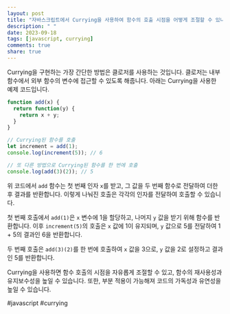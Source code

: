 ```yaml
---
layout: post
title: "자바스크립트에서 Currying을 사용하여 함수의 호출 시점을 어떻게 조절할 수 있나요?"
description: " "
date: 2023-09-18
tags: [javascript, currying]
comments: true
share: true
---
```


Currying을 구현하는 가장 간단한 방법은 클로저를 사용하는 것입니다. 클로저는 내부 함수에서 외부 함수의 변수에 접근할 수 있도록 해줍니다. 아래는 Currying을 사용한 예제 코드입니다.

```javascript
function add(x) {
  return function(y) {
    return x + y;
  }
}

// Currying된 함수를 호출
let increment = add(1);
console.log(increment(5)); // 6

// 또 다른 방법으로 Currying된 함수를 한 번에 호출
console.log(add(3)(2)); // 5
```

위 코드에서 `add` 함수는 첫 번째 인자 `x`를 받고, 그 값을 두 번째 함수로 전달하여 더한 후 결과를 반환합니다. 이렇게 나눠진 호출은 각각의 인자를 전달하여 호출할 수 있습니다.

첫 번째 호출에서 `add(1)`은 `x` 변수에 1을 할당하고, 나머지 `y` 값을 받기 위해 함수를 반환합니다. 이후 `increment(5)`의 호출은 `x` 값에 1이 유지되며, `y` 값으로 5를 전달하여 1 + 5의 결과인 6을 반환합니다.

두 번째 호출은 `add(3)(2)`를 한 번에 호출하여 `x` 값을 3으로, `y` 값을 2로 설정하고 결과인 5를 반환합니다.

Currying을 사용하면 함수 호출의 시점을 자유롭게 조절할 수 있고, 함수의 재사용성과 유지보수성을 높일 수 있습니다. 또한, 부분 적용이 가능해져 코드의 가독성과 유연성을 높일 수 있습니다.

#javascript #currying